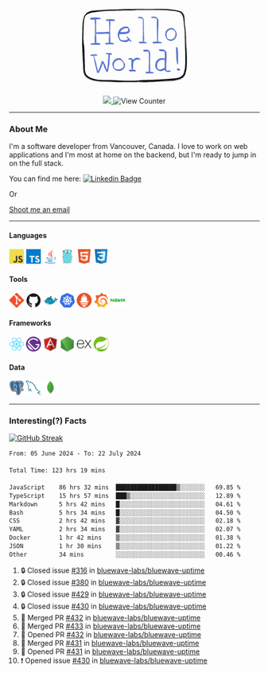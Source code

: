 <div align="center">
    <img src="./img/hello_world.webp" height="200px" width="">
    <div>
        <a href="https://www.linkedin.com/in/ajhollid">
            <img src="https://img.shields.io/badge/LinkedIn-blue"/>
        </a>
        <img src="https://komarev.com/ghpvc/?username=ajhollid&color=yellow" alt="View Counter">
    </div>
</div>

---

### About Me

I'm a software developer from Vancouver, Canada. I love to work on web applications and I'm most at home on the backend, but I'm ready to jump in on the full stack.

You can find me here: [![Linkedin Badge](https://img.shields.io/badge/-ajhollid-blue?style=flat&logo=Linkedin&logoColor=white)](https://www.linkedin.com/in/ajhollid)

Or

[Shoot me an email](mailto:ajhollid@gmail.com)

---

#### Languages

<div>
    <img src="./img/devicons/javascript-original.svg" width=30 height=30 alt="JavaScript">
    <img src="/img/devicons/typescript-original.svg" width=30 height=30 alt="TypeScript">
    <img src="./img/devicons/java-original.svg" width=30 height=30 alt="Java">
    <img src="./img/devicons/go-original.svg" width=30 height=30 alt="Golang">
    <img src="./img/devicons/html5-original.svg" width=30 height=30 alt="HTML 5">
    <img src="./img/devicons/css3-original.svg" width=30 height=30 alt="CSS 3">
</div>

#### Tools

<div>
    <img src="./img/devicons/git-original.svg" width=30 height=30 alt="Git">
    <img src="./img/devicons/github-original.svg" width=30 height=30 alt="Github">
    <img src="./img/devicons/docker-original.svg" width=30 
    height=30 alt="Docker">
    <img src="./img/devicons/kubernetes-original.svg" width=30 height=30 alt="K8">
    <img src="./img/devicons/prometheus-original.svg" width=30 height=30 alt="Prometheus">
    <img src="./img/devicons/grafana-original.svg" width=30 height=30 alt="Grafana">
    <img src="./img/devicons/nginx-original.svg" width=30 height=30 alt="Nginx">
</div>

#### Frameworks

<div>
    <img src="./img/devicons/react-original.svg" width=30 height=30 alt="React">
    <img src="./img/devicons/gatsby-original.svg" width=30 height=30 alt="Gatsby">
    <img src="./img/devicons/angularjs-original.svg" width=30 height=30 alt="AngularJS">
    <img src="./img/devicons/nodejs-original.svg" width=30 height=30 alt="NodeJS">
    <img src="./img/devicons/express-original.svg" width=30 height=30 alt="Express">
    <img src="./img/devicons/spring-original.svg" width=30 height=30 alt="Spring">
</div>

#### Data

<div>
    <img src="./img/devicons/postgresql-original.svg" width=30 height=30 alt="Postgresql">
    <img src="./img/devicons/mysql-original.svg" width=30 height=30 alt="Mysql">
    <img src="./img/devicons/mongodb-original.svg" width=30 height=30 alt="MongoDB">
</div>

---

### Interesting(?) Facts

[![GitHub Streak](http://github-readme-streak-stats.herokuapp.com?user=ajhollid)](https://git.io/streak-stats)

 <!--START_SECTION:waka-->

```txt
From: 05 June 2024 - To: 22 July 2024

Total Time: 123 hrs 19 mins

JavaScript    86 hrs 32 mins  █████████████████▒░░░░░░░   69.85 %
TypeScript    15 hrs 57 mins  ███▒░░░░░░░░░░░░░░░░░░░░░   12.89 %
Markdown      5 hrs 42 mins   █░░░░░░░░░░░░░░░░░░░░░░░░   04.61 %
Bash          5 hrs 34 mins   █░░░░░░░░░░░░░░░░░░░░░░░░   04.50 %
CSS           2 hrs 42 mins   ▓░░░░░░░░░░░░░░░░░░░░░░░░   02.18 %
YAML          2 hrs 34 mins   ▓░░░░░░░░░░░░░░░░░░░░░░░░   02.07 %
Docker        1 hr 42 mins    ▒░░░░░░░░░░░░░░░░░░░░░░░░   01.38 %
JSON          1 hr 30 mins    ▒░░░░░░░░░░░░░░░░░░░░░░░░   01.22 %
Other         34 mins         ░░░░░░░░░░░░░░░░░░░░░░░░░   00.46 %
```

<!--END_SECTION:waka-->


<!--START_SECTION:activity-->
1. 🔒 Closed issue [#316](https://github.com/bluewave-labs/bluewave-uptime/issues/316) in [bluewave-labs/bluewave-uptime](https://github.com/bluewave-labs/bluewave-uptime)
2. 🔒 Closed issue [#380](https://github.com/bluewave-labs/bluewave-uptime/issues/380) in [bluewave-labs/bluewave-uptime](https://github.com/bluewave-labs/bluewave-uptime)
3. 🔒 Closed issue [#429](https://github.com/bluewave-labs/bluewave-uptime/issues/429) in [bluewave-labs/bluewave-uptime](https://github.com/bluewave-labs/bluewave-uptime)
4. 🔒 Closed issue [#430](https://github.com/bluewave-labs/bluewave-uptime/issues/430) in [bluewave-labs/bluewave-uptime](https://github.com/bluewave-labs/bluewave-uptime)
5. 🎉 Merged PR [#432](https://github.com/bluewave-labs/bluewave-uptime/pull/432) in [bluewave-labs/bluewave-uptime](https://github.com/bluewave-labs/bluewave-uptime)
6. 🎉 Merged PR [#433](https://github.com/bluewave-labs/bluewave-uptime/pull/433) in [bluewave-labs/bluewave-uptime](https://github.com/bluewave-labs/bluewave-uptime)
7. 💪 Opened PR [#432](https://github.com/bluewave-labs/bluewave-uptime/pull/432) in [bluewave-labs/bluewave-uptime](https://github.com/bluewave-labs/bluewave-uptime)
8. 🎉 Merged PR [#431](https://github.com/bluewave-labs/bluewave-uptime/pull/431) in [bluewave-labs/bluewave-uptime](https://github.com/bluewave-labs/bluewave-uptime)
9. 💪 Opened PR [#431](https://github.com/bluewave-labs/bluewave-uptime/pull/431) in [bluewave-labs/bluewave-uptime](https://github.com/bluewave-labs/bluewave-uptime)
10. ❗ Opened issue [#430](https://github.com/bluewave-labs/bluewave-uptime/issues/430) in [bluewave-labs/bluewave-uptime](https://github.com/bluewave-labs/bluewave-uptime)
<!--END_SECTION:activity-->
